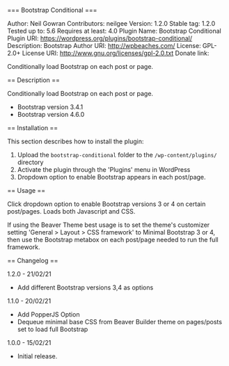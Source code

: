 === Bootstrap Conditional ===

Author: Neil Gowran
Contributors: neilgee
Version: 1.2.0
Stable tag: 1.2.0
Tested up to: 5.6
Requires at least: 4.0
Plugin Name: Bootstrap Conditional
Plugin URI: https://wordpress.org/plugins/bootstrap-conditional/
Description: Bootstrap
Author URI: http://wpbeaches.com/
License: GPL-2.0+
License URI: http://www.gnu.org/licenses/gpl-2.0.txt
Donate link:

Conditionally load Bootstrap on each post or page.

== Description ==

Conditionally load Bootstrap on each post or page.
 - Bootstrap version 3.4.1
 - Bootstrap version 4.6.0

== Installation ==

This section describes how to install the plugin:

1. Upload the `bootstrap-conditional` folder to the `/wp-content/plugins/` directory
2. Activate the plugin through the 'Plugins' menu in WordPress
3. Dropdown option to enable Bootstrap appears in each post/page.


== Usage ==

Click dropdown option to enable Bootstrap versions 3 or 4 on certain post/pages.
Loads both Javascript and CSS.

If using the Beaver Theme best usage is to set the theme's customizer setting 'General > Layout > CSS framework' to Minimal Bootstrap 3 or 4, then use the Bootstrap metabox on each post/page needed to run the full framework.

== Changelog ==

1.2.0 - 21/02/21
- Add different Bootstrap versions 3,4 as options


1.1.0 - 20/02/21
- Add PopperJS Option
- Dequeue minimal base CSS from Beaver Builder theme on pages/posts set to load full Bootstrap

1.0.0 - 15/02/21
- Initial release.

